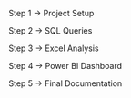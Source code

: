 Step 1 → Project Setup



Step 2 → SQL Queries



Step 3 → Excel Analysis



Step 4 → Power BI Dashboard



Step 5 → Final Documentation

